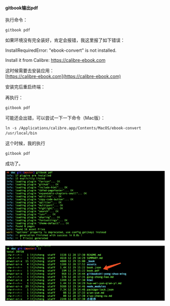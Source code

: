 #### gitbook输出pdf

执行命令：  


```
gitbook pdf
```

如果环境没有完全装好，肯定会报错，我这里报了如下错误：

InstallRequiredError: "ebook-convert" is not installed.

Install it from Calibre: https://calibre-ebook.com

这时候需要去安装应用：  
[https://calibre-ebook.com](https://calibre-ebook.com)

安装完后重启终端：

再执行：

```
gitbook pdf
```

可能还会出错，可以尝试一下一下命令（Mac版）：

```
ln -s /Applications/calibre.app/Contents/MacOS/ebook-convert /usr/local/bin
```

这个时候，我的执行

```
gitbook pdf
```

成功了。

![](/assets/exportpdf.png)

![](/assets/exportpdfok.png)

